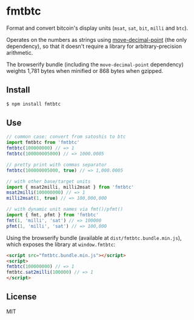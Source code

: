 # fmtbtc

Format and convert bitcoin's display units (`msat`, `sat`, `bit`, `milli` and `btc`).

Operates on the numbers as strings using [move-decimal-point](https://github.com/shesek/move-decimal-point)
(the only dependency), so that it doesn't require a library for arbitrary-precision arithmetic.

The browserify bundle (including the `move-decimal-point` dependency) weights 1,781 bytes when minified
or 868 bytes when gzipped.

## Install

```bash
$ npm install fmtbtc
```

## Use

```js
// common case: convert from satoshis to btc
import fmtbtc from 'fmtbtc'
fmtbtc(100000000) // => 1
fmtbtc(100000005000) // => 1000.0005

// pretty print with commas separator
fmtbtc(100000005000, true) // => 1,000.0005

// with other base/target units
import { msat2milli, milli2msat } from 'fmtbtc'
msat2milli(100000000) // => 1
milli2msat(1, true) // => 100,000,000

// with dynamic unit names via fmt()/pfmt()
import { fmt, pfmt } from 'fmtbtc'
fmt(1, 'milli', 'sat') // => 100000
pfmt(1, 'milli', 'sat') // => 100,000
```

Using the browserify bundle (available at `dist/fmtbtc.bundle.min.js`),
which exposes the library at `window.fmtbtc`:

```html
<script src="fmtbtc.bundle.min.js"></script>
<script>
fmtbtc(100000000) // => 1
fmtbtc.sat2milli(100000) // => 1
</script>
```

## License

MIT
